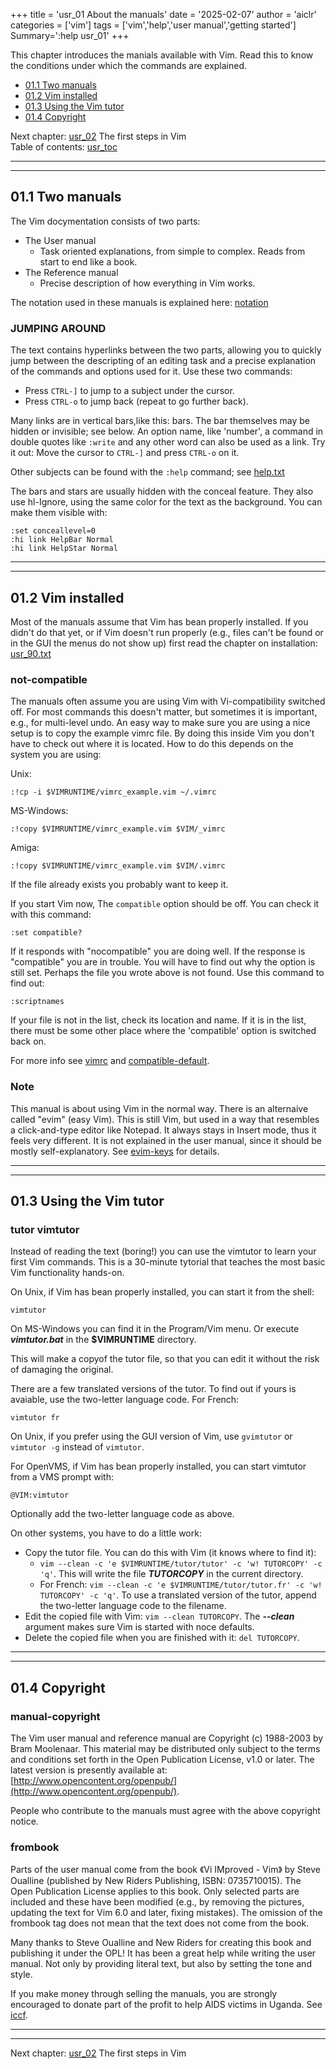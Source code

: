 +++
title = 'usr_01 About the manuals'
date = '2025-02-07'
author = 'aiclr'
categories = ['vim']
tags = ['vim','help','user manual','getting started']
Summary=':help usr_01'
+++

This chapter introduces the manials available with Vim. Read this to know the conditions under which the commands are explained.

- [01.1    Two manuals](#011-two-manuals)
- [01.2    Vim installed](#012-vim-installed)
- [01.3    Using the Vim tutor](#013-using-the-vim-tutor)
- [01.4    Copyright](#014-copyright)

Next chapter: [usr_02](../usr_02) The first steps in Vim<br/>
Table of contents: [usr_toc](../../usr_toc)

___
___

## 01.1 Two manuals

The Vim docymentation consists of two parts:

- The User manual
    - Task oriented explanations, from simple to complex. Reads from start to end like a book.
- The Reference manual
    - Precise description of how everything in Vim works.

The notation used in these manuals is explained here: [notation](.)

### JUMPING AROUND

The text contains hyperlinks between the two parts, allowing you to quickly jump between the descripting of an editing task and a precise explanation of the commands and options used for it. Use these two commands:
- Press `CTRL-]` to jump to a subject under the cursor.
- Press `CTRL-o` to jump back (repeat to go further back).

Many links are in vertical bars,like this: bars. The bar themselves may be hidden or invisible; see below. An option name, like 'number', a command in double quotes like `:write` and any other word can also be used as a link. Try it out: Move the cursor to `CTRL-]` and press `CTRL-o` on it.

Other subjects can be found with the `:help` command; see [help.txt](.)

The bars and stars are usually hidden with the conceal feature. They also use hl-Ignore, using the same color for the text as the background. You can make them visible with:
```text
:set conceallevel=0
:hi link HelpBar Normal
:hi link HelpStar Normal
```

___
___

## 01.2 Vim installed

Most of the manuals assume that Vim has bean properly installed. If you didn't do that yet, or if Vim doesn't run properly (e.g., files can't be found or in the GUI the menus do not show up) first read the chapter on installation: [usr_90.txt](../../making_vim_run/usr_90)

### not-compatible

The manuals often assume you are using Vim with Vi-compatibility switched off. For most commands this doesn't matter, but sometimes it is important, e.g., for multi-level undo. An easy way to make sure you are using a nice setup is to copy the example vimrc file. By doing this inside Vim you don't have to check out where it is located. How to do this depends on the system you are using:

Unix:
```text
:!cp -i $VIMRUNTIME/vimrc_example.vim ~/.vimrc
```
MS-Windows:
```text
:!copy $VIMRUNTIME/vimrc_example.vim $VIM/_vimrc
```
Amiga:
```text
:!copy $VIMRUNTIME/vimrc_example.vim $VIM/.vimrc
```
If the file already exists you probably want to keep it.

If you start Vim now, The `compatible` option should be off. You can check it with this command:
```text
:set compatible?
```
If it responds with "nocompatible" you are doing well. If the response is "compatible" you are in trouble. You will have to find out why the option is still set. Perhaps the file you wrote above is not found. Use this command to find out:
```text
:scriptnames
```
If your file is not in the list, check its location and name. If it is in the list, there must be some other place where the 'compatible' option is switched back on.

For more info see [vimrc](.) and [compatible-default](.).

### Note

This manual is about using Vim in the normal way. There is an alternaive called "evim" (easy Vim). This is still Vim, but used in a way that resembles a click-and-type editor like Notepad. It always stays in Insert mode, thus it feels very different. It is not explained in the user manual, since it should be mostly self-explanatory. See [evim-keys](.) for details.

___
___

## 01.3 Using the Vim tutor

### tutor vimtutor

Instead of reading the text (boring!) you can use the vimtutor to learn your first Vim commands. This is a 30-minute tytorial that teaches the most basic Vim functionality hands-on.

On Unix, if Vim has bean properly installed, you can start it from the shell:
```text
vimtutor
```
On MS-Windows you can find it in the Program/Vim menu. Or execute ***vimtutor.bat*** in the **$VIMRUNTIME** directory.

This will make a copyof the tutor file, so that you can edit it without the risk of damaging the original.

There are a few translated versions of the tutor. To find out if yours is avaiable, use the two-letter language code. For French:
```text
vimtutor fr
```
On Unix, if you prefer using the GUI version of Vim, use `gvimtutor` or `vimtutor -g` instead of `vimtutor`.

For OpenVMS, if Vim has bean properly installed, you can start vimtutor from a VMS prompt with:
```text
@VIM:vimtutor
```
Optionally add the two-letter language code as above.

On other systems, you have to do a little work:
- Copy the tutor file. You can do this with Vim (it knows where to find it):
    - `vim --clean -c 'e $VIMRUNTIME/tutor/tutor' -c 'w! TUTORCOPY' -c 'q'`. This will write the file ***TUTORCOPY*** in the current directory.
    - For French: `vim --clean -c 'e $VIMRUNTIME/tutor/tutor.fr' -c 'w! TUTORCOPY' -c 'q'`. To use a translated version of the tutor, append the two-letter language code to the filename.
- Edit the copied file with Vim: `vim --clean TUTORCOPY`. The ***--clean*** argument makes sure Vim is started with noce defaults.
- Delete the copied file when you are finished with it: `del TUTORCOPY`.

___
___

## 01.4 Copyright

### manual-copyright

The Vim user manual and reference manual are Copyright (c) 1988-2003 by Bram Moolenaar.  This material may be distributed only subject to the terms and conditions set forth in the Open Publication License, v1.0 or later.  The latest version is presently available at:[http://www.opencontent.org/openpub/](http://www.opencontent.org/openpub/).

People who contribute to the manuals must agree with the above copyright notice.

### frombook

Parts of the user manual come from the book 《Vi IMproved - Vim》 by Steve Oualline (published by New Riders Publishing, ISBN: 0735710015).  The Open Publication License applies to this book.  Only selected parts are included and these have been modified (e.g., by removing the pictures, updating the text for Vim 6.0 and later, fixing mistakes).  The omission of the frombook tag does not mean that the text does not come from the book.

Many thanks to Steve Oualline and New Riders for creating this book and publishing it under the OPL!  It has been a great help while writing the user manual.  Not only by providing literal text, but also by setting the tone and style.

If you make money through selling the manuals, you are strongly encouraged to donate part of the profit to help AIDS victims in Uganda.  See [iccf](.).

___
___

Next chapter: [usr_02](../usr_02) The first steps in Vim